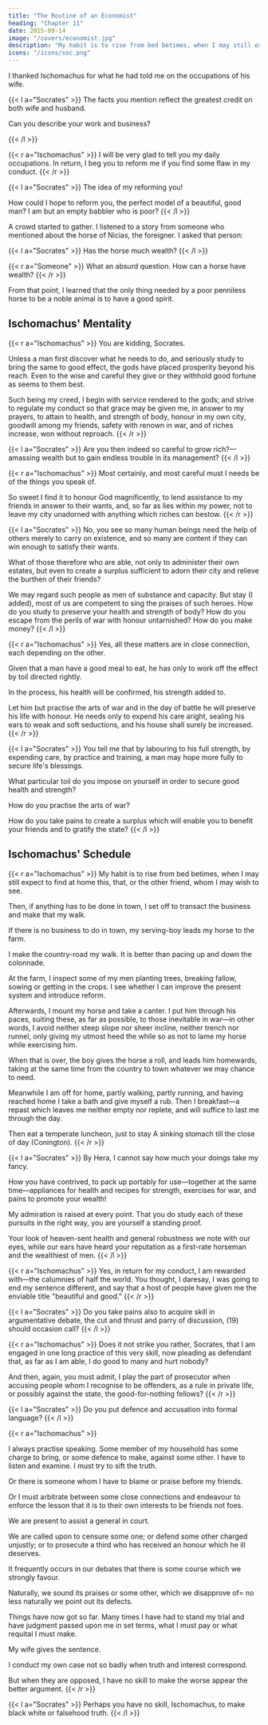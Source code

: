 ```yaml
---
title: "The Routine of an Economist"
heading: "Chapter 11"
date: 2015-09-14
image: "/covers/economist.jpg"
description: "My habit is to rise from bed betimes, when I may still expect to find at home this, that, or the other friend, whom I may wish to see"
icons: "/icons/soc.png"
---
```




I thanked Ischomachus for what he had told me on the occupations of his wife. 

{{< l a="Socrates" >}}
The facts you mention reflect the greatest credit on both wife and husband. 

Can you describe<!--  to me --> your work and business? 

<!-- In doing so you will have the pleasure of narrating the reason of your fame. And I, for my part, when I have heard from end to end the story of a beautiful and good man's works, if only my wits suffice and I have understood it, shall be much indebted.  -->
{{< /l >}}



{{< r a="Ischomachus" >}}
I will be very glad <!-- give me the greatest pleasure --> to <!-- recount to --> tell you my daily occupations. In return, I beg you to reform me if you find some flaw in my conduct. 
{{< /r >}}


{{< l a="Socrates" >}}
The idea of my reforming you! 

How could I <!-- with any show of justice --> hope to reform you, the perfect model of a beautiful, good man? I am but an empty babbler who is poor?  <!-- , and measurer of the air, who have to bear besides that most senseless imputation of being poor—an imputation which, I assure you, Ischomachus, would have reduced me to the veriest despair, except that the other day I chanced to come across the horse of Nicias, the foreigner?  -->
{{< /l >}}

A crowd started to gather. <!-- stare and --> I listened to a story from someone who mentioned about the horse of Nicias, the foreigner. <!--  some one had to tell about the animal. So then I stepped up boldly to the groom and asked him, --> I asked that person:

{{< l a="Socrates" >}}
Has the horse much wealth?
{{< /l >}}

{{< r a="Someone" >}}
What an absurd question. How can a horse have wealth?
{{< /r >}}

From that point, I learned that the only thing needed by a poor penniless horse to be a noble animal is to have a good spirit.<!-- , if nature only have endowed him with good spirit.  -->

<!-- If, therefore, it is permitted even to me to be a good man, please recount to me your works from first to last, I promise, I will listen, all I can, and try to understand, and so far as in me lies to imitate you from to-morrow. To-morrow is a good day to commence a course of virtue, is it not?
{{< /l >}} -->



## Ischomachus' Mentality

{{< r a="Ischomachus" >}}
You are kidding,<!--  pleased to jest, --> Socrates. 

Unless a man first discover what he needs to do, and seriously study to bring the same to good effect, the gods have placed prosperity beyond his reach. Even to the wise and careful they give or they withhold good fortune as seems to them best. 

Such being my creed, I begin with service rendered to the gods; and strive to regulate my conduct so that grace may be given me, in answer to my prayers, to attain to health, and strength of body, honour in my own city, goodwill among my friends, safety with renown in war, and of riches increase, won without reproach.
{{< /r >}}



{{< l a="Socrates" >}}
Are you then indeed so careful to grow rich?—amassing wealth but to gain endless trouble in its management?
{{< /l >}}


{{< r a="Ischomachus" >}}
Most certainly, and most careful must I needs be of the things you speak of. 

So sweet I find it to honour God magnificently, to lend assistance to my friends in answer to their wants, and, so far as lies within my power, not to leave my city unadorned with anything which riches can bestow.
{{< /r >}}

{{< l a="Socrates" >}}
No, you see so many human beings need the help of others merely to carry on existence, and so many are content if they can win enough to satisfy their wants. 

What of those therefore who are able, not only to administer their own estates, but even to create a surplus sufficient to adorn their city and relieve the burthen of their friends?

We may regard such people as men of substance and capacity. But stay (I added), most of us are competent to sing the praises of such heroes. How do you study to preserve your health and strength of body? How do you escape from the perils of war with honour untarnished? How do you make money?
{{< /l >}}


{{< r a="Ischomachus" >}}
Yes, all these matters are in close connection, each depending on the other.

Given that a man have a good meal to eat, he has only to work off the effect by toil directed rightly. 

In the process, his health will be confirmed, his strength added to. 

Let him but practise the arts of war and in the day of battle he will preserve his life with honour. He needs only to expend his care aright, sealing his ears to weak and soft seductions, and his house shall surely be increased.
{{< /r >}}


{{< l a="Socrates" >}}
You tell me that by labouring to his full strength, by expending care, by practice and training, a man may hope more fully to secure life's blessings.

What particular toil do you impose on yourself in order to secure good health and strength?

How do you practise the arts of war?

How do you take pains to create a surplus which will enable you to benefit your friends and to gratify the state?
{{< /l >}}



## Ischomachus' Schedule

{{< r a="Ischomachus" >}}
My habit is to rise from bed betimes, when I may still expect to find at home this, that, or the other friend, whom I may wish to see.

Then, if anything has to be done in town, I set off to transact the business and make that my walk. 

If there is no business to do in town, my serving-boy leads my horse to the farm. 

I make the country-road my walk. It is better than <!--  which suits my purpose quite as well, or better, perhaps, than --> pacing up and down the colonnade. 

At the farm, I inspect some of my men planting trees, breaking fallow, sowing or getting in the crops. I see whether I can improve the present system and introduce reform. 

Afterwards, I mount my horse and take a canter. I put him through his paces, suiting these, as far as possible, to those inevitable in war—in other words, I avoid neither steep slope nor sheer incline, neither trench nor runnel, only giving my utmost heed the while so as not to lame my horse while exercising him. 

When that is over, the boy gives the horse a roll, and leads him homewards, taking at the same time from the country to town whatever we may chance to need.

Meanwhile I am off for home, partly walking, partly running, and having reached home I take a bath and give myself a rub. <!--  (17) and --> Then I breakfast—a repast which leaves me neither empty nor replete, and will suffice to last me through the day. 

Then eat a temperate luncheon, just to stay A sinking stomach till the close of day (Conington).
{{< /r >}}

{{< l a="Socrates" >}}
By Hera, I cannot say how much your doings take my fancy. 

How you have contrived, to pack up portably for use—together at the same time—appliances for health and recipes for strength, exercises for war, and pains to promote your wealth! 

My admiration is raised at every point. That you do study each of these pursuits in the right way, you are yourself a standing proof. 

Your look of heaven-sent health and general robustness we note with our eyes, while our ears have heard your reputation as a first-rate horseman and the wealthiest of men.
{{< /l >}}


{{< r a="Ischomachus" >}}
Yes, in return for my conduct, I am rewarded with—the calumnies of half the world. You thought, I daresay, I was going to end my sentence different, and say that a host of people have given me the enviable title "beautiful and good."
{{< /r >}}

{{< l a="Socrates" >}}
Do you take pains also to acquire skill in argumentative debate, the cut and thrust and parry of discussion, (19) should occasion call?
{{< /l >}}

{{< r a="Ischomachus" >}}
Does it not strike you rather, Socrates, that I am engaged in one long practice of this very skill, now pleading as defendant that, as far as I am able, I do good to many and hurt nobody? 

And then, again, you must admit, I play the part of prosecutor when accusing people whom I recognise to be offenders, as a rule in private life, or possibly against the state, the good-for-nothing fellows?
{{< /r >}}

{{< l a="Socrates" >}}
Do you put defence and accusation into formal language?
{{< /l >}}

{{< r a="Ischomachus" >}}
<!-- "Formal language," say you, Socrates? -->
I always practise speaking. Some member of my household has some charge to bring, or some defence to make, against some other. I have to listen and examine. I must try to sift the truth. 

Or there is someone whom I have to blame or praise before my friends.

Or I must arbitrate between some close connections and endeavour to enforce the lesson that it is to their own interests to be friends not foes. 

We are present to assist a general in court. 

We are called upon to censure some one; or defend some other charged unjustly; or to prosecute a third who has received an honour which he ill deserves.

It frequently occurs in our debates that there is some course which we strongly favour. 

Naturally, we sound its praises or some other, which we disapprove of= no less naturally we point out its defects. 

Things have now got so far. Many times I have had to stand my trial and have judgment passed upon me in set terms, what I must pay or what requital I must make.

 My wife gives the sentence. 

 I conduct my own case not so badly when truth and interest correspond. 

 But when they are opposed, I have no skill to make the worse appear the better argument.
{{< /r >}}

{{< l a="Socrates" >}}
Perhaps you have no skill, Ischomachus, to make black white or falsehood truth.
{{< /l >}}

